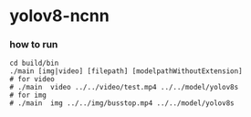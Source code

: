 # yolov8-ncnn

### how to run
```
cd build/bin
./main [img|video] [filepath] [modelpathWithoutExtension]
# for video
# ./main  video ../../video/test.mp4 ../../model/yolov8s
# for img
# ./main  img ../../img/busstop.mp4 ../../model/yolov8s
```